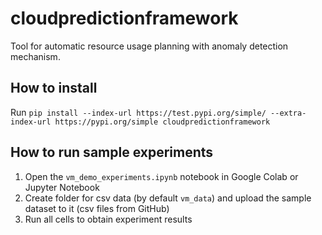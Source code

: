 # cloudpredictionframework

Tool for automatic resource usage planning with anomaly detection mechanism.

## How to install
Run ```pip install --index-url https://test.pypi.org/simple/ --extra-index-url https://pypi.org/simple cloudpredictionframework ```

## How to run sample experiments
1. Open the ```vm_demo_experiments.ipynb``` notebook in Google Colab or Jupyter Notebook
2. Create folder for csv data (by default ```vm_data```) and upload the sample dataset to it (csv files from GitHub)
3. Run all cells to obtain experiment results